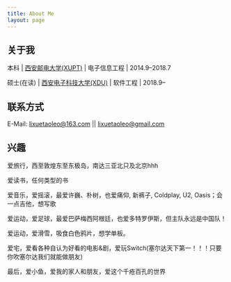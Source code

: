 ```yaml
---
title: About Me
layout: page
---
```


## 关于我
本科 | [西安邮电大学(XUPT)](http://www.xupt.edu.cn/) | 电子信息工程 | 2014.9–2018.7

硕士(在读) | [西安电子科技大学(XDU)](https://www.xidian.edu.cn) | 软件工程 | 2018.9–

## 联系方式
E-Mail: lixuetaoleo@163.com || lixuetaoleo@gmail.com

## 兴趣
爱旅行，西至敦煌东至东极岛，南达三亚北只及北京hhh

爱读书，任何类型的书

爱音乐，爱摇滚，最爱许巍、朴树，也爱痛仰, 新裤子, Coldplay, U2, Oasis；会一点吉他，想写歌

爱运动，爱足球，最爱巴萨梅西阿根廷，也爱多特罗伊斯，但主队永远是中国队！

爱运动，爱滑雪，吸食白色鸦片，想学单板。

爱宅，爱看各种自认为好看的电影&剧，爱玩Switch(塞尔达天下第一！！！只要你吹塞尔达我们就能做朋友)

最后，爱小鱼，爱我的家人和朋友，爱这个千疮百孔的世界